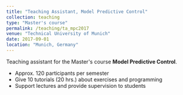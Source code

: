 ```yaml
---
title: "Teaching Assistant, Model Predictive Control"
collection: teaching
type: "Master's course"
permalink: /teaching/ta_mpc2017
venue: "Technical University of Munich"
date: 2017-09-01
location: "Munich, Germany"
---
```


Teaching assistant for the Master's course <b>Model Predictive Control</b>.

* Approx. 120 participants per semester
* Give 10 tutorials (20 hrs.) about exercises and programming
* Support lectures and provide supervision to students